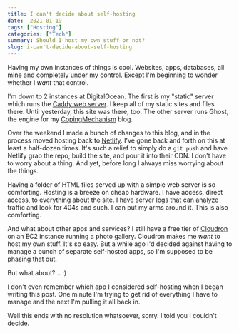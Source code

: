```yaml
---
title: I can't decide about self-hosting
date:  2021-01-19
tags: ["Hosting"]
categories: ["Tech"]
summary: Should I host my own stuff or not?
slug: i-can't-decide-about-self-hosting
---
```


Having my own instances of things is cool. Websites, apps, databases, all mine and completely under my control. Except I'm beginning to wonder whether I _want_ that control.

I'm down to 2 instances at DigitalOcean. The first is my "static" server which runs the [Caddy web server](https://caddyserver.com). I keep all of my static sites and files there. Until yesterday, this site was there, too. The other server runs Ghost, the engine for my [CopingMechanism](https://copingmechanism.com) blog. 

Over the weekend I made a bunch of changes to this blog, and in the process moved hosting back to [Netlify](https://netlify.com). I've gone back and forth on this at least a half-dozen times. It's such a relief to simply do a `git push` and have Netlify grab the repo, build the site, and pour it into their CDN. I don't have to worry about a thing. And yet, before long I always miss worrying about the things.

Having a folder of HTML files served up with a simple web server is so comforting. Hosting is a breeze on cheap hardware. I have access, direct access, to everything about the site. I have server logs that can analyze traffic and look for 404s and such. I can put my arms around it. This is also comforting.

And what about other apps and services? I still have a free tier of [Cloudron](https://www.cloudron.io) on an EC2 instance running a photo gallery. Cloudron makes me _want_ to host my own stuff. It's so easy. But a while ago I'd decided against having to manage a bunch of separate self-hosted apps, so I'm supposed to be phasing that out.

But what about?... :)

I don't even remember which app I considered self-hosting when I began writing this post. One minute I'm trying to get rid of everything I have to manage and the next I'm pulling it all back in.

Well this ends with no resolution whatsoever, sorry. I told you I couldn't decide.

